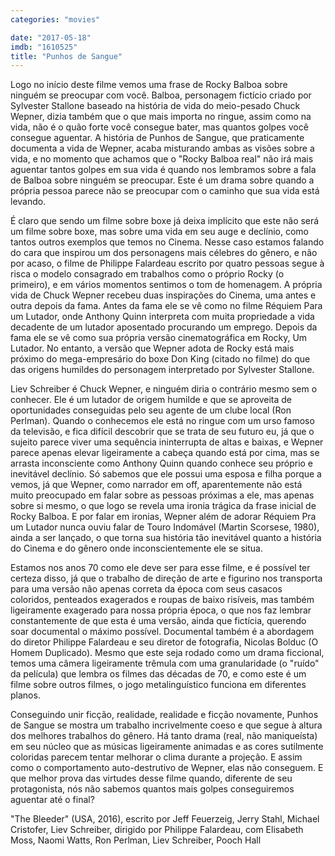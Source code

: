```yaml
---
categories: "movies"

date: "2017-05-18"
imdb: "1610525"
title: "Punhos de Sangue"
---
```

Logo no início deste filme vemos uma frase de Rocky Balboa sobre ninguém se preocupar com você. Balboa, personagem fictício criado por Sylvester Stallone baseado na história de vida do meio-pesado Chuck Wepner, dizia também que o que mais importa no ringue, assim como na vida, não é o quão forte você consegue bater, mas quantos golpes você consegue aguentar. A história de Punhos de Sangue, que praticamente documenta a vida de Wepner, acaba misturando ambas as visões sobre a vida, e no momento que achamos que o "Rocky Balboa real" não irá mais aguentar tantos golpes em sua vida é quando nos lembramos sobre a fala de Balboa sobre ninguém se preocupar. Este é um drama sobre quando a própria pessoa parece não se preocupar com o caminho que sua vida está levando.

É claro que sendo um filme sobre boxe já deixa implícito que este não será um filme sobre boxe, mas sobre uma vida em seu auge e declínio, como tantos outros exemplos que temos no Cinema. Nesse caso estamos falando do cara que inspirou um dos personagens mais célebres do gênero, e não por acaso, o filme de Philippe Falardeau escrito por quatro pessoas segue à risca o modelo consagrado em trabalhos como o próprio Rocky (o primeiro), e em vários momentos sentimos o tom de homenagem. A própria vida de Chuck Wepner recebeu duas inspirações do Cinema, uma antes e outra depois da fama. Antes da fama ele se vê como no filme Réquiem Para um Lutador, onde Anthony Quinn interpreta com muita propriedade a vida decadente de um lutador aposentado procurando um emprego. Depois da fama ele se vê como sua própria versão cinematográfica em Rocky, Um Lutador. No entanto, a versão que Wepner adota de Rocky está mais próximo do mega-empresário do boxe Don King (citado no filme) do que das origens humildes do personagem interpretado por Sylvester Stallone.

Liev Schreiber é Chuck Wepner, e ninguém diria o contrário mesmo sem o conhecer. Ele é um lutador de origem humilde e que se aproveita de oportunidades conseguidas pelo seu agente de um clube local (Ron Perlman). Quando o conhecemos ele está no ringue com um urso famoso da televisão, e fica difícil descobrir que se trata de seu futuro eu, já que o sujeito parece viver uma sequência ininterrupta de altas e baixas, e Wepner parece apenas elevar ligeiramente a cabeça quando está por cima, mas se arrasta inconsciente como Anthony Quinn quando conhece seu próprio e inevitável declínio. Só sabemos que ele possui uma esposa e filha porque a vemos, já que Wepner, como narrador em off, aparentemente não está muito preocupado em falar sobre as pessoas próximas a ele, mas apenas sobre si mesmo, o que logo se revela uma ironia trágica da frase inicial de Rocky Balboa. E por falar em ironias, Wepner além de adorar Réquiem Pra um Lutador nunca ouviu falar de Touro Indomável (Martin Scorsese, 1980), ainda a ser lançado, o que torna sua história tão inevitável quanto a história do Cinema e do gênero onde inconscientemente ele se situa.

Estamos nos anos 70 como ele deve ser para esse filme, e é possível ter certeza disso, já que o trabalho de direção de arte e figurino nos transporta para uma versão não apenas correta da época com seus casacos coloridos, penteados exagerados e roupas de baixo risíveis, mas também ligeiramente exagerado para nossa própria época, o que nos faz lembrar constantemente de que esta é uma versão, ainda que fictícia, querendo soar documental o máximo possível. Documental também é a abordagem do diretor Philippe Falardeau e seu diretor de fotografia, Nicolas Bolduc (O Homem Duplicado). Mesmo que este seja rodado como um drama ficcional, temos uma câmera ligeiramente trêmula com uma granularidade (o "ruído" da película) que lembra os filmes das décadas de 70, e como este é um filme sobre outros filmes, o jogo metalinguístico funciona em diferentes planos.

Conseguindo unir ficção, realidade, realidade e ficção novamente, Punhos de Sangue se mostra um trabalho incrivelmente coeso e que segue à altura dos melhores trabalhos do gênero. Há tanto drama (real, não maniqueísta) em seu núcleo que as músicas ligeiramente animadas e as cores sutilmente coloridas parecem tentar melhorar o clima durante a projeção. E assim como o comportamento auto-destrutivo de Wepner, elas não conseguem. E que melhor prova das virtudes desse filme quando, diferente de seu protagonista, nós não sabemos quantos mais golpes conseguiremos aguentar até o final?

"The Bleeder" (USA, 2016), escrito por Jeff Feuerzeig, Jerry Stahl, Michael Cristofer, Liev Schreiber, dirigido por Philippe Falardeau, com Elisabeth Moss, Naomi Watts, Ron Perlman, Liev Schreiber, Pooch Hall


